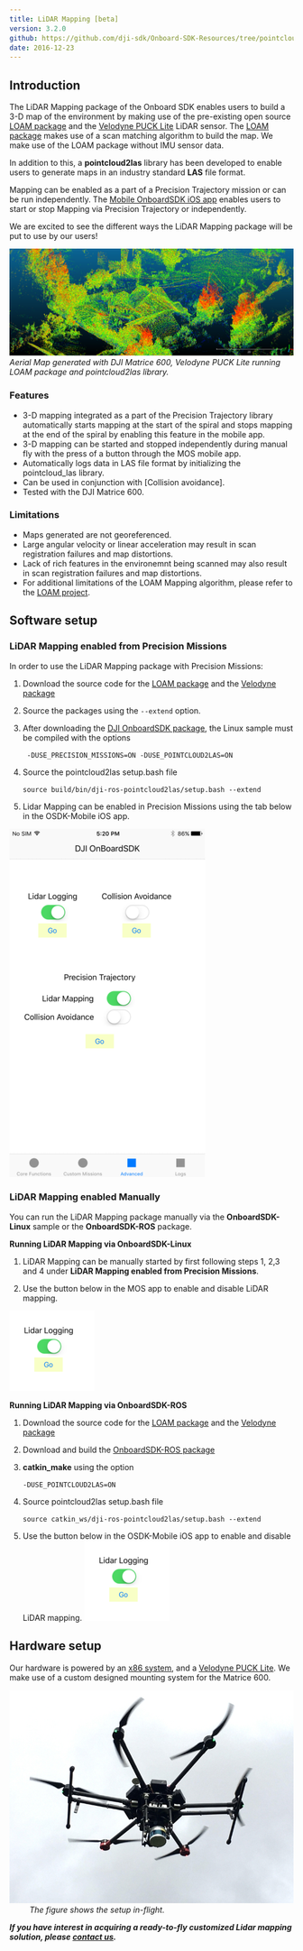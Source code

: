 ```yaml
---
title: LiDAR Mapping [beta]
version: 3.2.0
github: https://github.com/dji-sdk/Onboard-SDK-Resources/tree/pointcloud2las-1.0.0
date: 2016-12-23
---
```


## Introduction

The LiDAR Mapping package of the Onboard SDK enables users to build a 3-D map of the environment by making use of the pre-existing open source [LOAM package](http://wiki.ros.org/loam_velodyne)
and the [Velodyne PUCK Lite](http://velodynelidar.com/vlp-16-lite.html) LiDAR sensor. The [LOAM package](http://wiki.ros.org/loam_velodyne) makes use of a scan matching algorithm to 
build the map. We make use of the LOAM package without IMU sensor data. 
 
In addition to this, a **pointcloud2las** library has been developed to enable users to generate maps in an industry standard **LAS** file format. 
 
Mapping can be enabled as a part of a Precision Trajectory mission or can be run independently. The [Mobile OnboardSDK iOS app](https://github.com/dji-sdk/Mobile-OSDK-iOS-App) enables users to start or stop Mapping via Precision Trajectory or independently.
  
We are excited to see the different ways the LiDAR Mapping package will be put to use by our users! 

![3-D Map](../../../images/modules/lidarmapping/pointcloudimage.png)
*Aerial Map generated with DJI Matrice 600, Velodyne PUCK Lite running LOAM package and pointcloud2las library.* 

### Features

* 3-D mapping integrated as a part of the Precision Trajectory library automatically starts mapping at the start of the spiral and stops mapping
at the end of the spiral by enabling this feature in the mobile app. 
* 3-D mapping can be started and stopped independently during manual fly with the press of a button through the MOS mobile app.
* Automatically logs data in LAS file format by initializing the pointcloud_las library. 
* Can be used in conjunction with [Collision avoidance].
* Tested with the DJI Matrice 600. 

### Limitations

* Maps generated are not georeferenced. 
* Large angular velocity or linear acceleration may result in scan registration failures and map distortions. 
* Lack of rich features in the environemnt being scanned may also result in scan registration failures and map distortions.
* For additional limitations of the LOAM Mapping algorithm, please refer to the [LOAM project](https://github.com/laboshinl/loam_velodyne). 

## Software setup

### LiDAR Mapping enabled from Precision Missions
 
 In order to use the LiDAR Mapping package with Precision Missions:
 
  1. Download the source code for the [LOAM package](https://github.com/laboshinl/loam_velodyne) and the [Velodyne package](https://github.com/dji-sdk/velodyne.git)
  
  2. Source the packages using the `--extend` option. 
  
  3. After downloading the [DJI OnboardSDK package](https://github.com/dji-sdk/Onboard-SDK.git), the Linux sample must be compiled with the options
     ```
      -DUSE_PRECISION_MISSIONS=ON -DUSE_POINTCLOUD2LAS=ON
     ```
  4. Source the pointcloud2las setup.bash file
    
     ```
     source build/bin/dji-ros-pointcloud2las/setup.bash --extend
     ```
  5. Lidar Mapping can be enabled in Precision Missions using the tab below in the OSDK-Mobile iOS app.     
   
   ![Mobile App](../../../images/modules/lidarmapping/lidarmapping_mobile.PNG)
   
   ### LiDAR Mapping enabled Manually
   
 You can run the LiDAR Mapping package manually via the **OnboardSDK-Linux** sample or the **OnboardSDK-ROS** package. 
   
  **Running LiDAR Mapping via OnboardSDK-Linux**
  
  1. LiDAR Mapping can be manually started by first following steps 1, 2,3 and 4 under **LiDAR Mapping enabled from Precision Missions**. 
  
  2. Use the button below in the MOS app to enable and disable LiDAR mapping. 
  
   ![Mobile App manual](../../../images/modules/lidarmapping/lidarmapping_manual.PNG)
   
  **Running LiDAR Mapping via OnboardSDK-ROS**
  
  1. Download the source code for the [LOAM package](https://github.com/laboshinl/loam_velodyne) and the [Velodyne package](https://github.com/dji-sdk/velodyne.git)
  
  2. Download and build the [OnboardSDK-ROS package](https://github.com/dji-sdk/Onboard-SDK-ROS.git)
  
  3. **catkin_make** using the option 
     ```
     -DUSE_POINTCLOUD2LAS=ON
     ```
  4. Source pointcloud2las setup.bash file 
      ```
      source catkin_ws/dji-ros-pointcloud2las/setup.bash --extend
      ```
  5. Use the button below in the OSDK-Mobile iOS app to enable and disable LiDAR mapping. 
    ![Mobile App manual](../../../images/modules/lidarmapping/lidarmapping_manual.PNG)
    
    
  ## Hardware setup
  
 Our hardware is powered by an [x86 system](https://zareason.com/shop/Zini-1660.html), 
  and a [Velodyne PUCK Lite](http://velodynelidar.com/vlp-16-lite.html). We make use of a custom designed mounting system for the Matrice 600.   
     
  ![Lidar hardware 2](../../../images/modules/lidarmapping/hardware_lidar2.jpg)
   &nbsp;&nbsp;&nbsp;&nbsp;&nbsp;&nbsp;&nbsp;&nbsp;&nbsp;*The figure shows the setup in-flight.* 
  
  ***If you have interest in acquiring a ready-to-fly customized Lidar mapping solution, please [contact us](http://enterprise.dji.com/contact-us).***


  
      
     
    
    
 
  
    





















 
